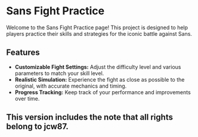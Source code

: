 # Sans Fight Practice

Welcome to the Sans Fight Practice page! This project is designed to help players practice their skills and strategies for the iconic battle against Sans.

## Features

- **Customizable Fight Settings:** Adjust the difficulty level and various parameters to match your skill level.
- **Realistic Simulation:** Experience the fight as close as possible to the original, with accurate mechanics and timing.
- **Progress Tracking:** Keep track of your performance and improvements over time.

 ## This version includes the note that all rights belong to jcw87.
